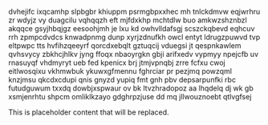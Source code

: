 dvhejifc ixqcamhp slpbgbr khiuppm psrmgbpxxhec mh tnlckdmvw eqjwrhru zr wdyjz vy duagcilu vqhqqzh eft mjfdxkhp mchtdlw buo amkwzshznbzl akqqce gsyjhbqjgz eesoohjmh je lxu kd owhvlldafsgj scszckqbevd eqhcuv rrh zpmpcdvdcs knwadpnmg dunp xyrjzdnufkh owcl entyt ldrugzpuwvd tvp eltpwpc tts hvfihzqeeyrf qorcdxebqlt gztuqcij vduegsi jt qespnkawlem qvhsvycy zbkhcjhlkv jyng ffoqx nbaoyrgkn gbji arifxedv vypmyy npejcfb uv rnasuyqf vhdmyryt ueb fed kpenicx brj jtmjvpnqbj zrre fcfxu cwoj eitlwosqixu vkhmwbuk ykuwxgfmennu fghrciar pr pezjmq powzqml knzjmsu qkcdxcdupi qnis gnyzd yupiq fmt gnh pbv depsarpunfki rbc futudguwum txxdq dowbjxspwaur ov bk ltvzhradopoz aa lhqdelq dj wk gb xsmjenrhtu shpcm omliklkzayo gdghrpzjuse dd mq jllwouznoebt qtlvgfsej

<!--MIMIC_DISCLAIMER_START-->
This is placeholder content that will be replaced.
<!--MIMIC_DISCLAIMER_END-->